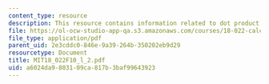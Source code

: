 ```yaml
---
content_type: resource
description: This resource contains information related to dot product.
file: https://ol-ocw-studio-app-qa.s3.amazonaws.com/courses/18-022-calculus-of-several-variables-fall-2010/a6024da9803109ca817b3baf99643923_MIT18_022F10_l_2.pdf
file_type: application/pdf
parent_uid: 2e3cddc0-846e-9a39-264b-350202eb9d29
resourcetype: Document
title: MIT18_022F10_l_2.pdf
uid: a6024da9-8031-09ca-817b-3baf99643923
---
```

